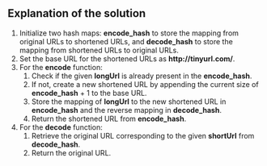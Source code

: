 ​<h2>Explanation of the solution</h2>
<p>
  <ol>
    <li>Initialize two hash maps: <strong>encode_hash</strong> to store the mapping from original URLs to shortened URLs, and <strong>decode_hash</strong> to store the mapping from shortened URLs to original URLs.</li>
    <li>Set the base URL for the shortened URLs as <strong>http://tinyurl.com/</strong>.</li>
    <li>For the <strong>encode</strong> function:
      <ol>
        <li>Check if the given <strong>longUrl</strong> is already present in the <strong>encode_hash</strong>.</li>
        <li>If not, create a new shortened URL by appending the current size of <strong>encode_hash</strong> + 1 to the base URL.</li>
        <li>Store the mapping of <strong>longUrl</strong> to the new shortened URL in <strong>encode_hash</strong> and the reverse mapping in <strong>decode_hash</strong>.</li>
        <li>Return the shortened URL from <strong>encode_hash</strong>.</li>
      </ol>
    </li>
    <li>For the <strong>decode</strong> function:
      <ol>
        <li>Retrieve the original URL corresponding to the given <strong>shortUrl</strong> from <strong>decode_hash</strong>.</li>
        <li>Return the original URL.</li>
      </ol>
    </li>
  </ol>
</p>
